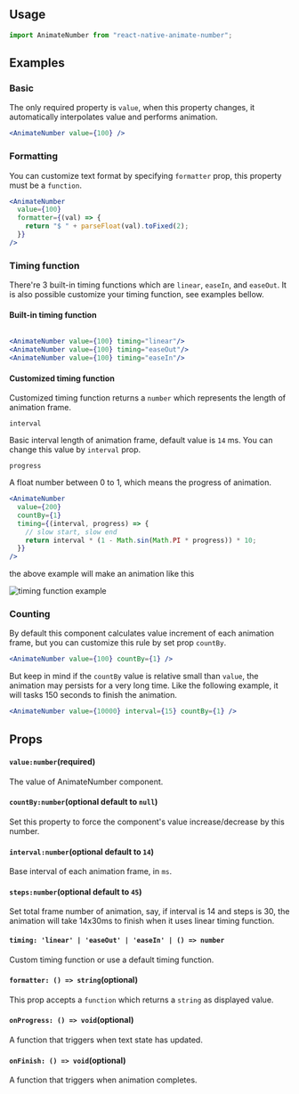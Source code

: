 ## Usage

```jsx
import AnimateNumber from "react-native-animate-number";
```

## Examples

### Basic

The only required property is `value`, when this property changes, it automatically interpolates
value and performs animation.

```jsx
<AnimateNumber value={100} />
```

### Formatting

You can customize text format by specifying `formatter` prop, this property must be a `function`.

```jsx
<AnimateNumber
  value={100}
  formatter={(val) => {
    return "$ " + parseFloat(val).toFixed(2);
  }}
/>
```

### Timing function

There're 3 built-in timing functions which are `linear`, `easeIn`, and `easeOut`.
It is also possible customize your timing function, see examples bellow.

#### Built-in timing function

```jsx

<AnimateNumber value={100} timing="linear"/>
<AnimateNumber value={100} timing="easeOut"/>
<AnimateNumber value={100} timing="easeIn"/>

```

#### Customized timing function

Customized timing function returns a `number` which represents the length of animation frame.

`interval`

Basic interval length of animation frame, default value is `14` ms. You can change this value by `interval` prop.

`progress`

A float number between 0 to 1, which means the progress of animation.

```jsx
<AnimateNumber
  value={200}
  countBy={1}
  timing={(interval, progress) => {
    // slow start, slow end
    return interval * (1 - Math.sin(Math.PI * progress)) * 10;
  }}
/>
```

the above example will make an animation like this

![timing function example](img/timing1.gif)

### Counting

By default this component calculates value increment of each animation frame,
but you can customize this rule by set prop `countBy`.

```jsx
<AnimateNumber value={100} countBy={1} />
```

But keep in mind if the `countBy` value is relative small than `value`, the animation may persists for a very long time.
Like the following example, it will tasks 150 seconds to finish the animation.

```jsx
<AnimateNumber value={10000} interval={15} countBy={1} />
```

## Props

#### `value:number`(required)

The value of AnimateNumber component.

#### `countBy:number`(optional default to `null`)

Set this property to force the component's value increase/decrease by this number.

#### `interval:number`(optional default to `14`)

Base interval of each animation frame, in `ms`.

#### `steps:number`(optional default to `45`)

Set total frame number of animation, say, if interval is 14 and steps is 30, the animation will take 14x30ms to finish when it uses linear timing function.

#### `timing: 'linear' | 'easeOut' | 'easeIn' | () => number`

Custom timing function or use a default timing function.

#### `formatter: () => string`(optional)

This prop accepts a `function` which returns a `string` as displayed value.

#### `onProgress: () => void`(optional)

A function that triggers when text state has updated.

#### `onFinish: () => void`(optional)

A function that triggers when animation completes.
